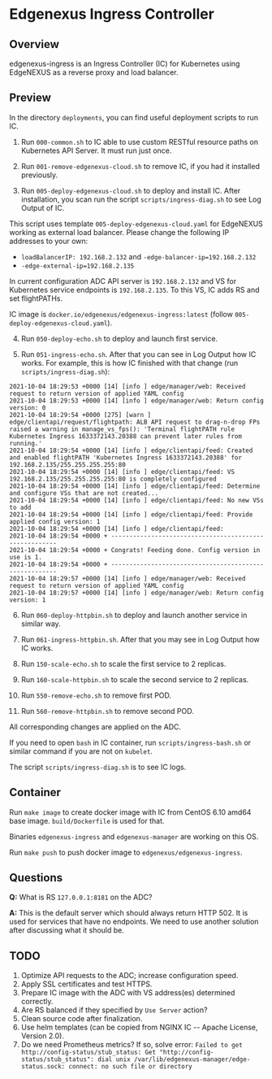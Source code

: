 Edgenexus Ingress Controller
============================

Overview
--------

edgenexus-ingress is an Ingress Controller (IC) for Kubernetes using EdgeNEXUS
as a reverse proxy and load balancer.

Preview
-------

In the directory `deployments`, you can find useful deployment scripts to run
IC.

1. Run `000-common.sh` to IC able to use custom RESTful resource paths on
Kubernetes API Server. It must run just once.

2. Run `001-remove-edgenexus-cloud.sh` to remove IC, if you had it installed
previously.

3. Run `005-deploy-edgenexus-cloud.sh` to deploy and install IC. After
installation, you scan run the script `scripts/ingress-diag.sh` to see Log
Output of IC.

This script uses template `005-deploy-edgenexus-cloud.yaml` for EdgeNEXUS
working as external load balancer. Please change the following IP addresses to
your own:

  - `loadBalancerIP: 192.168.2.132` and `-edge-balancer-ip=192.168.2.132`
  - `-edge-external-ip=192.168.2.135`

In current configuration ADC API server is `192.168.2.132` and VS
for Kubernetes service endpoints is `192.168.2.135`. To this VS, IC adds RS
and set flightPATHs.

IC image is `docker.io/edgenexus/edgenexus-ingress:latest` (follow
`005-deploy-edgenexus-cloud.yaml`).

4. Run `050-deploy-echo.sh` to deploy and launch first service.

5. Run `051-ingress-echo.sh`. After that you can see in Log Output how IC works.
For example, this is how IC finished with that change (run
`scripts/ingress-diag.sh`):

```
2021-10-04 18:29:53 +0000 [14] [info ] edge/manager/web: Received request to return version of applied YAML config
2021-10-04 18:29:53 +0000 [14] [info ] edge/manager/web: Return config version: 0
2021-10-04 18:29:54 +0000 [275] [warn ] edge/clientapi/request/flightpath: ALB API request to drag-n-drop FPs raised a warning in manage_vs_fps(): 'Terminal flightPATH rule Kubernetes Ingress 1633372143.20388 can prevent later rules from running.'
2021-10-04 18:29:54 +0000 [14] [info ] edge/clientapi/feed: Created and enabled flightPATH 'Kubernetes Ingress 1633372143.20388' for 192.168.2.135/255.255.255.255:80
2021-10-04 18:29:54 +0000 [14] [info ] edge/clientapi/feed: VS 192.168.2.135/255.255.255.255:80 is completely configured
2021-10-04 18:29:54 +0000 [14] [info ] edge/clientapi/feed: Determine and configure VSs that are not created...
2021-10-04 18:29:54 +0000 [14] [info ] edge/clientapi/feed: No new VSs to add
2021-10-04 18:29:54 +0000 [14] [info ] edge/clientapi/feed: Provide applied config version: 1
2021-10-04 18:29:54 +0000 [14] [info ] edge/clientapi/feed: 
2021-10-04 18:29:54 +0000 + -------------------------------------------------------
2021-10-04 18:29:54 +0000 + Congrats! Feeding done. Config version in use is 1.
2021-10-04 18:29:54 +0000 + -------------------------------------------------------
2021-10-04 18:29:57 +0000 [14] [info ] edge/manager/web: Received request to return version of applied YAML config
2021-10-04 18:29:57 +0000 [14] [info ] edge/manager/web: Return config version: 1
```

6. Run `060-deploy-httpbin.sh` to deploy and launch another service in similar
way.

7. Run `061-ingress-httpbin.sh`. After that you may see in Log Output how IC
works.

8. Run `150-scale-echo.sh` to scale the first service to 2 replicas.

9. Run `160-scale-httpbin.sh` to scale the second service to 2 replicas.

10. Run `550-remove-echo.sh` to remove first POD.

11. Run `560-remove-httpbin.sh` to remove second POD.

All corresponding changes are applied on the ADC.

If you need to open `bash` in IC container, run `scripts/ingress-bash.sh` or
similar command if you are not on `kubelet`.

The script `scripts/ingress-diag.sh` is to see IC logs.

Container
---------

Run `make image` to create docker image with
IC from CentOS 6.10 amd64 base image. `build/Dockerfile` is used for that.

Binaries `edgenexus-ingress` and `edgenexus-manager` are working on this OS.

Run `make push` to push docker image to `edgenexus/edgenexus-ingress`.

Questions
---------

**Q:** What is RS `127.0.0.1:8181` on the ADC?

**A:** This is the default server which should always return HTTP 502. It is
used for services that have no endpoints. We need to use another solution after
discussing what it should be.

TODO
----

1. Optimize API requests to the ADC; increase configuration speed.
2. Apply SSL certificates and test HTTPS.
3. Prepare IC image with the ADC with VS address(es) determined correctly.
4. Are RS balanced if they specified by `Use Server` action?
5. Clean source code after finalization.
6. Use helm templates (can be copied from NGINX IC -- Apache License,
Version 2.0).
7. Do we need Prometheus metrics? If so, solve error: `Failed to get
http://config-status/stub_status: Get "http://config-status/stub_status": dial
unix /var/lib/edgenexus-manager/edge-status.sock: connect: no such file or
directory`
